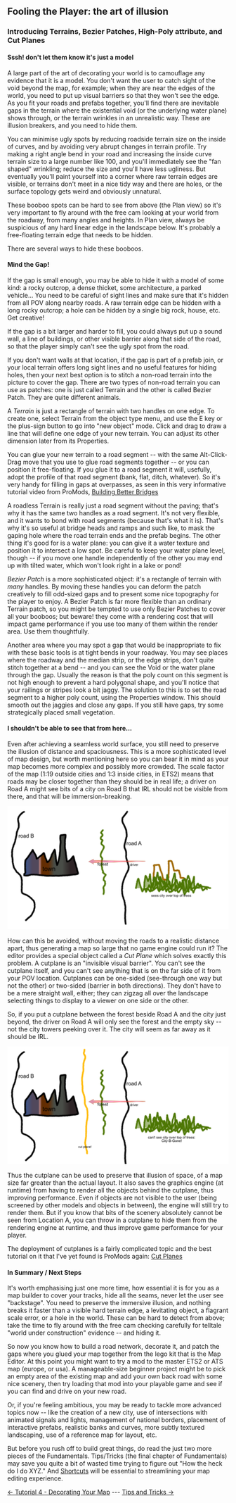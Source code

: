 ## Fooling the Player: the art of illusion
### Introducing Terrains, Bezier Patches, High-Poly attribute, and Cut Planes

#### Sssh!  don't let them know it's just a model

A large part of the art of decorating your world is to camouflage any evidence that it is a model.  You don't want the user to catch sight of the void beyond the map, for example;  when they are near the edges of the world, you need to put up visual barriers so that they won't see the edge.  As you fit your roads and prefabs together, you'll find there are inevitable gaps in the terrain where the existential void (or the underlying water plane) shows through, or the terrain wrinkles in an unrealistic way.  These are illusion breakers, and you need to hide them.

You can minimise ugly spots by reducing roadside terrain size on the inside of curves, and by avoiding very abrupt changes in terrain profile.  Try making a right angle bend in your road and increasing the inside curve terrain size to a large number like 100, and you'll immediately see the "fan shaped" wrinkling;  reduce the size and you'll have less ugliness.  But eventually you'll paint yourself into a corner where raw terrain edges are visible, or terrains don't meet in a nice tidy way and there are holes, or the surface topology gets weird and obviously unnatural.

These booboo spots can be hard to see from above (the Plan view) so it's very important to fly around with the free cam looking at your world from the roadway, from many angles and heights.  In Plan view, always be suspicious of any hard linear edge in the landscape below.  It's probably a free-floating terrain edge that needs to be hidden.

There are several ways to hide these booboos.

#### Mind the Gap!

If the gap is small enough, you may be able to hide it with a model of some kind:  a rocky outcrop, a dense thicket, some architecture, a parked vehicle...  You need to be careful of sight lines and make sure that it's hidden from all POV along nearby roads.  A raw terrain edge can be hidden with a long rocky outcrop;  a hole can be hidden by a single big rock, house, etc.  Get creative!

If the gap is a bit larger and harder to fill, you could always put up a sound wall, a line of buildings, or other visible barrier along that side of the road, so that the player simply can't see the ugly spot from the road.

If you don't want walls at that location, if the gap is part of a prefab join, or your local terrain offers long sight lines and no useful features for hiding holes, then your next best option is to stitch a non-road terrain into the picture to cover the gap.  There are two types of non-road terrain you can use as patches:  one is just called Terrain and the other is called Bezier Patch.  They are quite different animals. 

A *Terrain* is just a rectangle of terrain with two handles on one edge.  To create one, select Terrain from the object type menu, and use the E key or the plus-sign button to go into "new object" mode.  Click and drag to draw a line that will define one edge of your new terrain.  You can adjust its other dimension later from its Properties.

You can glue your new terrain to a road segment -- with the same Alt-Click-Drag move that you use to glue road segments together -- or you can position it free-floating.  If you glue it to a road segment it will, usefully, adopt the profile of that road segment (bank, flat, ditch, whatever).  So it's very handy for filling in gaps at overpasses, as seen in this very informative tutorial video from ProMods, [Building Better Bridges](https://youtu.be/C-eqesW3LlM)

A roadless Terrain is really just a road segment without the paving;  that's why it has the same two handles as a road segment.  It's not very flexible, and it wants to bond with road segments (because that's what it is).  That's why it's so useful at bridge heads and ramps and such like, to mask the gaping hole where the road terrain ends and the prefab begins.  The other thing it's good for is a water plane:  you can give it a water texture and position it to intersect a low spot.  Be careful to keep your water plane level, though -- if you move one handle independently of the other you may end up with tilted water, which won't look right in a lake or pond!

*Bezier Patch* is a more sophisticated object:  it's a rectangle of terrain with *many* handles.  By moving these handles you can deform the patch creatively to fill odd-sized gaps and to present some nice topography for the player to enjoy.  A Bezier Patch is far more flexible than an ordinary Terrain patch, so you might be tempted to use only Bezier Patches to cover all your booboos;  but beware!  they come with a rendering cost that will impact game performance if you use too many of them within the render area.  Use them thoughtfully.

Another area where you may spot a gap that would be inappropriate to fix with these basic tools is at tight bends in your roadway.  You may see places where the roadway and the median strip, or the edge strips, don't quite stitch together at a bend -- and you can see the Void or the water plane through the gap.  Usually the reason is that the poly count on this segment is not high enough to prevent a hard polygonal shape, and you'll notice that your railings or stripes look a bit jaggy.  The solution to this is to set the road segment to a higher poly count, using the Properties window.  This should smooth out the jaggies and close any gaps.  If you still have gaps, try some strategically placed small vegetation.

#### I shouldn't be able to see that from here...

Even after achieving a seamless world surface, you still need to preserve the illusion of distance and spaciousness.  This is a more sophisticated level of map design, but worth mentioning here so you can bear it in mind as your map becomes more complex and possibly more crowded.  The scale factor of the map (1:19 outside cities and 1:3 inside cities, in ETS2) means that roads may be closer together than they should be in real life;  a driver on Road A might see bits of a city on Road B that IRL should not be visible from there, and that will be immersion-breaking.

![Without Cut Plane](img/CutPlane1.png)

How can this be avoided, without moving the roads to a realistic distance apart, thus generating a map so large that no game engine could run it?  The editor provides a special object called a *Cut Plane* which solves exactly this problem.  A cutplane is an "invisible visual barrier".  You can't see the cutplane itself, and you can't see anything that is on the far side of it from your POV location.  Cutplanes can be one-sided (see-through one way but not the other) or two-sided (barrier in both directions).  They don't have to be a mere straight wall, either;  they can zigzag all over the landscape selecting things to display to a viewer on one side or the other.

So, if you put a cutplane between the forest beside Road A and the city just beyond, the driver on Road A will only see the forest and the empty sky -- not the city towers peeking over it.  The city will seem as far away as it should be IRL. 

![With Cut Plane](img/CutPlane2.png)

Thus the cutplane can be used to preserve that illusion of space, of a map size far greater than the actual layout.  It also saves the graphics engine (at runtime) from having to render all the objects behind the cutplane, thus improving performance.  Even if objects are not visible to the user (being screened by other models and objects in between), the engine will still try to render them.   But if you know that bits of the scenery absolutely cannot be seen from Location A, you can throw in a cutplane to hide them from the rendering engine at runtime, and thus improve game performance for your player.

The deployment of cutplanes is a fairly complicated topic and the best tutorial on it that I've yet found is ProMods again:  [Cut Planes](https://youtu.be/7IFJttG9TRc) 

#### In Summary / Next Steps

It's worth emphasising just one more time, how essential it is for you as a map builder to cover your tracks, hide all the seams, never let the user see "backstage".  You need to preserve the immersive illusion, and nothing breaks it faster than a visible hard terrain edge, a levitating object, a flagrant scale error, or a hole in the world.  These can be hard to detect from above;  take the time to fly around with the free cam checking carefully for telltale "world under construction" evidence -- and hiding it.

So now you know how to build a road network, decorate it, and patch the gaps where you glued your map together from the lego kit that is the Map Editor.  At this point you might want to try a mod to the master ETS2 or ATS map (europe, or usa).  A manageable-size beginner project might be to pick an empty area of the existing map and add your own back road with some nice scenery, then try loading that mod into your playable game and see if you can find and drive on your new road.

Or, if you're feeling ambitious, you may be ready to tackle more advanced topics now -- like the creation of a new city, use of intersections with animated signals and lights, management of national borders, placement of interactive prefabs, realistic banks and curves, more subtly textured landscaping, use of a reference map for layout, etc.

But before you rush off to build great things, do read the just two more pieces of the Fundamentals.  Tips/Tricks (the final chapter of Fundamentals) may save you quite a bit of wasted time trying to figure out "How the heck do I do XYZ."  And [Shortcuts](../Shortcuts.md)  will be essential to streamlining your map editing experience.

[<- Tutorial 4 - Decorating Your Map](4_decorating.md) --- [Tips and Tricks ->](6_tipsNtrix.md)
